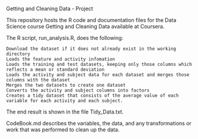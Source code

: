 Getting and Cleaning Data - Project

This repository hosts the R code and documentation files for the Data Science course Getting and Cleaning Data available at Coursera.

The R script, run_analysis.R, does the following:

    Download the dataset if it does not already exist in the working directory
    Loads the feature and activity infomation
    Loads the training and test datasets, keeping only those columns which reflects a mean or standard deviation
    Loads the activity and subject data for each dataset and merges those columns with the dataset
    Merges the two datasets to create one dataset
    Converts the activity and subject columns into factors
    Creates a tidy dataset that consists of the average value of each variable for each activity and each subject.

The end result is shown in the file Tidy_Data.txt.

CodeBook.md describes the variables, the data, and any transformations or work that was performed to clean up the data.
